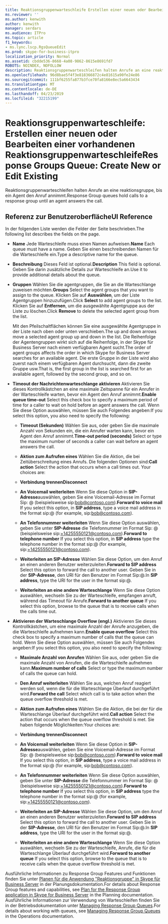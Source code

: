 ```yaml
---
title: Reaktionsgruppenwarteschleife Erstellen einer neuen oder Bearbeiten einer vorhandenen
ms.reviewer: ''
ms.author: kenwith
author: kenwith
manager: serdars
ms.audience: ITPro
ms.topic: article
f1_keywords:
- ms.lync.lscp.RgsQueueEdit
ms.prod: skype-for-business-itpro
localization_priority: Normal
ms.assetid: cbdde536-8668-4a08-9862-8615e8691fd7
ROBOTS: NOINDEX, NOFOLLOW
description: Reaktionsgruppenwarteschleifen halten Anrufe an eine reaktionsgruppe, bis ein Agent den Anruf annimmt.
ms.openlocfilehash: 96d8bae5f4f3e818366872c4e81615a90fe24e86
ms.sourcegitcommit: 111bf6255fa877b3fce70fa8166e8ec5a6643434
ms.translationtype: MT
ms.contentlocale: de-DE
ms.lasthandoff: 04/23/2019
ms.locfileid: "32215199"
---
```

# <a name="response-groups-queue-create-new-or-edit-existing"></a><span data-ttu-id="aa190-103">Reaktionsgruppenwarteschleife: Erstellen einer neuen oder Bearbeiten einer vorhandenen Reaktionsgruppenwarteschleife</span><span class="sxs-lookup"><span data-stu-id="aa190-103">Response Groups Queue: Create New or Edit Existing</span></span>

<span data-ttu-id="aa190-104">Reaktionsgruppenwarteschleifen halten Anrufe an eine reaktionsgruppe, bis ein Agent den Anruf annimmt.</span><span class="sxs-lookup"><span data-stu-id="aa190-104">Response Group queues hold calls to a response group until an agent answers the call.</span></span>

## <a name="ui-reference"></a><span data-ttu-id="aa190-105">Referenz zur Benutzeroberfläche</span><span class="sxs-lookup"><span data-stu-id="aa190-105">UI Reference</span></span>

<span data-ttu-id="aa190-106">In der folgenden Liste werden die Felder der Seite beschrieben.</span><span class="sxs-lookup"><span data-stu-id="aa190-106">The following list describes the fields on the page.</span></span>

- <span data-ttu-id="aa190-107">**Name** Jede Warteschleife muss einen Namen aufweisen.</span><span class="sxs-lookup"><span data-stu-id="aa190-107">**Name** Each queue must have a name.</span></span> <span data-ttu-id="aa190-108">Geben Sie einen beschreibenden Namen für die Warteschleife ein.</span><span class="sxs-lookup"><span data-stu-id="aa190-108">Type a descriptive name for the queue.</span></span>

- <span data-ttu-id="aa190-109">**Beschreibung** Dieses Feld ist optional.</span><span class="sxs-lookup"><span data-stu-id="aa190-109">**Description** This field is optional.</span></span> <span data-ttu-id="aa190-110">Geben Sie darin zusätzliche Details zur Warteschleife an.</span><span class="sxs-lookup"><span data-stu-id="aa190-110">Use it to provide additional details about the queue.</span></span>

- <span data-ttu-id="aa190-111">**Gruppen** Wählen Sie die agentgruppen, die Sie an die Warteschlange zuweisen möchten.</span><span class="sxs-lookup"><span data-stu-id="aa190-111">**Groups** Select the agent groups that you want to assign to the queue.</span></span> <span data-ttu-id="aa190-112">Klicken Sie auf **Auswählen**, um der Liste Agentgruppen hinzuzufügen.</span><span class="sxs-lookup"><span data-stu-id="aa190-112">Click **Select** to add agent groups to the list.</span></span> <span data-ttu-id="aa190-113">Klicken Sie auf **Entfernen**, um die ausgewählte Agentgruppe aus der Liste zu löschen.</span><span class="sxs-lookup"><span data-stu-id="aa190-113">Click **Remove** to delete the selected agent group from the list.</span></span>

    <span data-ttu-id="aa190-114">Mit den Pfeilschaltflächen können Sie eine ausgewählte Agentgruppe in der Liste nach oben oder unten verschieben.</span><span class="sxs-lookup"><span data-stu-id="aa190-114">The up and down arrows move a selected agent group up and down in the list.</span></span> <span data-ttu-id="aa190-115">Die Reihenfolge der Agentengruppen wirkt sich auf die Reihenfolge, in der Skype für Business Server nach einem verfügbaren Agent sucht.</span><span class="sxs-lookup"><span data-stu-id="aa190-115">The order of agent groups affects the order in which Skype for Business Server searches for an available agent.</span></span> <span data-ttu-id="aa190-116">Die erste Gruppe in der Liste wird also zuerst nach einem verfügbaren Agent durchsucht, dann die zweite Gruppe usw.</span><span class="sxs-lookup"><span data-stu-id="aa190-116">That is, the first group in the list is searched first for an available agent, followed by the second group, and so on.</span></span>

- <span data-ttu-id="aa190-117">**Timeout der Nachrichtenwarteschlange aktivieren** Aktivieren Sie dieses Kontrollkästchen an eine maximale Zeitspanne für ein Anrufer in der Warteschleife warten, bevor ein Agent den Anruf annimmt.</span><span class="sxs-lookup"><span data-stu-id="aa190-117">**Enable queue time-out** Select this check box to specify a maximum period of time for a caller to wait on hold before an agent answers the call.</span></span> <span data-ttu-id="aa190-118">Wenn Sie diese Option auswählen, müssen Sie auch Folgendes angeben:</span><span class="sxs-lookup"><span data-stu-id="aa190-118">If you select this option, you also need to specify the following:</span></span>

  - <span data-ttu-id="aa190-119">**Timeout (Sekunden)** Wählen Sie aus, oder geben Sie die maximale Anzahl von Sekunden ein, die ein Anrufer warten kann, bevor ein Agent den Anruf annimmt.</span><span class="sxs-lookup"><span data-stu-id="aa190-119">**Time-out period (seconds)** Select or type the maximum number of seconds a caller can wait before an agent answers the call.</span></span>

  - <span data-ttu-id="aa190-120">**Aktion zum Aufrufen eines** Wählen Sie die Aktion, die bei Zeitüberschreitung eines Anrufs. Die folgenden Optionen sind:</span><span class="sxs-lookup"><span data-stu-id="aa190-120">**Call action** Select the action that occurs when a call times out. Your choices are:</span></span>

  - <span data-ttu-id="aa190-121">**Verbindung trennen**</span><span class="sxs-lookup"><span data-stu-id="aa190-121">**Disconnect**</span></span>

  - <span data-ttu-id="aa190-122">**An Voicemail weiterleiten** Wenn Sie diese Option in **SIP-Adresse**auswählen, geben Sie eine Voicemail-Adresse im Format Sip:<username> @ <domainname> (beispielsweise sip:bob@contoso.com).</span><span class="sxs-lookup"><span data-stu-id="aa190-122">**Forward to voice mail** If you select this option, in **SIP address**, type a voice mail address in the format sip:<username>@<domainname> (for example, sip:bob@contoso.com).</span></span>

  - <span data-ttu-id="aa190-123">**An Telefonnummer weiterleiten** Wenn Sie diese Option auswählen, geben Sie unter **SIP-Adresse** die Telefonnummer im Format Sip:<number> @ <domainname> (beispielsweise sip:+14255550121@contoso.com).</span><span class="sxs-lookup"><span data-stu-id="aa190-123">**Forward to telephone number** If you select this option, in **SIP address** type the telephone number in the format sip:<number>@<domainname> (for example, sip:+14255550121@contoso.com).</span></span>

  - <span data-ttu-id="aa190-124">**Weiterleiten an SIP-Adresse** Wählen Sie diese Option, um den Anruf an einen anderen Benutzer weiterzuleiten.</span><span class="sxs-lookup"><span data-stu-id="aa190-124">**Forward to SIP address** Select this option to forward the call to another user.</span></span> <span data-ttu-id="aa190-125">Geben Sie in der **SIP-Adresse**, den URI für den Benutzer im Format Sip:<username>@<domainname>.</span><span class="sxs-lookup"><span data-stu-id="aa190-125">In **SIP address**, type the URI for the user in the format sip:<username>@<domainname>.</span></span>

  - <span data-ttu-id="aa190-126">**Weiterleiten an eine andere Warteschlange** Wenn Sie diese Option auswählen, wechseln Sie zu der Warteschleife, empfangen anruft, während das Timeout für Anrufe.</span><span class="sxs-lookup"><span data-stu-id="aa190-126">**Forward to another queue** If you select this option, browse to the queue that is to receive calls when the calls time out.</span></span>

- <span data-ttu-id="aa190-127">**Aktivieren der Warteschlange Overflow (engl.)** Aktivieren Sie dieses Kontrollkästchen, um eine maximale Anzahl der Anrufe anzugeben, die die Warteschleife aufnehmen kann.</span><span class="sxs-lookup"><span data-stu-id="aa190-127">**Enable queue overflow** Select this check box to specify a maximum number of calls that the queue can hold.</span></span> <span data-ttu-id="aa190-128">Wenn Sie diese Option auswählen, müssen Sie auch Folgendes angeben:</span><span class="sxs-lookup"><span data-stu-id="aa190-128">If you select this option, you also need to specify the following:</span></span>

  - <span data-ttu-id="aa190-129">**Maximale Anzahl von Anrufen** Wählen Sie aus, oder geben Sie die maximale Anzahl von Anrufen, die die Warteschleife aufnehmen kann.</span><span class="sxs-lookup"><span data-stu-id="aa190-129">**Maximum number of calls** Select or type the maximum number of calls the queue can hold.</span></span>

  - <span data-ttu-id="aa190-130">**Den Anruf weiterleiten** Wählen Sie aus, welchen Anruf reagiert werden soll, wenn die für die Warteschlange Überlauf durchgeführt wird.</span><span class="sxs-lookup"><span data-stu-id="aa190-130">**Forward the call** Select which call is to take action when the queue overflow threshold is met.</span></span>

  - <span data-ttu-id="aa190-131">**Aktion zum Aufrufen eines** Wählen Sie die Aktion, die bei der für die Warteschlange Überlauf durchgeführt wird.</span><span class="sxs-lookup"><span data-stu-id="aa190-131">**Call action** Select the action that occurs when the queue overflow threshold is met.</span></span> <span data-ttu-id="aa190-132">Sie haben folgende Möglichkeiten:</span><span class="sxs-lookup"><span data-stu-id="aa190-132">Your choices are:</span></span>

  - <span data-ttu-id="aa190-133">**Verbindung trennen**</span><span class="sxs-lookup"><span data-stu-id="aa190-133">**Disconnect**</span></span>

  - <span data-ttu-id="aa190-134">**An Voicemail weiterleiten** Wenn Sie diese Option in **SIP-Adresse**auswählen, geben Sie eine Voicemail-Adresse im Format Sip:<username> @ <domainname> (beispielsweise sip:bob@contoso.com).</span><span class="sxs-lookup"><span data-stu-id="aa190-134">**Forward to voice mail** If you select this option, in **SIP address**, type a voice mail address in the format sip:<username>@<domainname> (for example, sip:bob@contoso.com).</span></span>

  - <span data-ttu-id="aa190-135">**An Telefonnummer weiterleiten** Wenn Sie diese Option auswählen, geben Sie unter **SIP-Adresse** die Telefonnummer im Format Sip:<number> @ <domainname> (beispielsweise sip:+14255550121@contoso.com).</span><span class="sxs-lookup"><span data-stu-id="aa190-135">**Forward to telephone number** If you select this option, in **SIP address** type the telephone number in the format sip:<number>@<domainname> (for example, sip:+14255550121@contoso.com).</span></span>

  - <span data-ttu-id="aa190-136">**Weiterleiten an SIP-Adresse** Wählen Sie diese Option, um den Anruf an einen anderen Benutzer weiterzuleiten.</span><span class="sxs-lookup"><span data-stu-id="aa190-136">**Forward to SIP address** Select this option to forward the call to another user.</span></span> <span data-ttu-id="aa190-137">Geben Sie in der **SIP-Adresse**, den URI für den Benutzer im Format Sip:<username>@<domainname>.</span><span class="sxs-lookup"><span data-stu-id="aa190-137">In **SIP address**, type the URI for the user in the format sip:<username>@<domainname>.</span></span>

  - <span data-ttu-id="aa190-138">**Weiterleiten an eine andere Warteschlange** Wenn Sie diese Option auswählen, wechseln Sie zu der Warteschleife, Anrufe, die für die Warteschlange Überlauf durchgeführt wird.</span><span class="sxs-lookup"><span data-stu-id="aa190-138">**Forward to another queue** If you select this option, browse to the queue that is to receive calls when the queue overflow threshold is met.</span></span>

<span data-ttu-id="aa190-139">Ausführliche Informationen zu Response Group Features und Funktionen finden Sie unter [Planen für die Anwendung "Reaktionsgruppe" in Skype für Business Server](../../../plan-your-deployment/enterprise-voice-solution/response-group.md) in der Planungsdokumentation.</span><span class="sxs-lookup"><span data-stu-id="aa190-139">For details about Response Group features and capabilities, see [Plan for the Response Group application in Skype for Business Server](../../../plan-your-deployment/enterprise-voice-solution/response-group.md) in the Planning documentation.</span></span> <span data-ttu-id="aa190-140">Ausführliche Informationen zur Verwendung von Warteschleifen finden Sie in der Betriebsdokumentation unter [Managing Response Group Queues](https://technet.microsoft.com/library/1e91720c-ab67-4dfb-b30c-0ef2a8012310.aspx).</span><span class="sxs-lookup"><span data-stu-id="aa190-140">For details about working with queues, see [Managing Response Group Queues](https://technet.microsoft.com/library/1e91720c-ab67-4dfb-b30c-0ef2a8012310.aspx) in the Operations documentation.</span></span>


